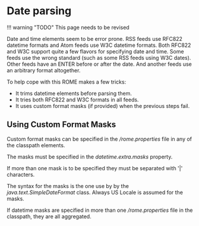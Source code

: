 # Date parsing

!!! warning "TODO"
    This page needs to be revised

Date and time elements seem to be error prone. RSS feeds use RFC822 datetime
formats and Atom feeds use W3C datetime formats. Both RFC822 and W3C support
quite a few flavors for specifying date and time. Some feeds use the wrong
standard (such as some RSS feeds using W3C dates). Other feeds have an ENTER
before or after the date. And another feeds use an arbitrary format altogether.

To help cope with this ROME makes a few tricks:

- It trims datetime elements before parsing them.
- It tries both RFC822 and W3C formats in all feeds.
- It uses custom format masks (if provided) when the previous steps fail.

## Using Custom Format Masks

Custom format masks can be specified in the */rome.properties* file in any of
the classpath elements.

The masks must be specified in the *datetime.extra.masks* property.

If more than one mask is to be specified they must be separated with '|'
characters.

The syntax for the masks is the one use by by the *java.text.SimpleDateFormat*
class. Always US Locale is assumed for the masks.

If datetime masks are specified in more than one */rome.properties* file in the
classpath, they are all aggregated.
